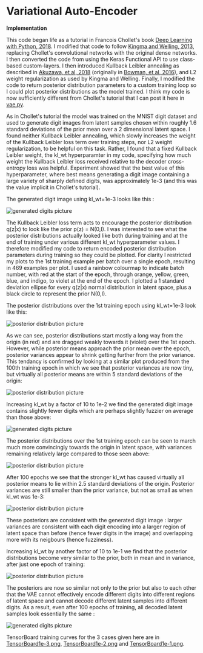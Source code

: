 # Variational Auto-Encoder
<B>Implementation</B>

This code began life as a tutorial in Francois Chollet's book <a href=https://www.amazon.co.uk/Deep-Learning-Python-Francois-Chollet/dp/1617294438/>Deep Learning with Python, 2018</a>.  I modified that code to follow <a href=https://arxiv.org/abs/1312.6114>Kingma and Welling, 2013</a>, replacing Chollet's convolutional networks with the original dense networks.  I then converted the code from using the Keras Functional API to use class-based custom-layers.  I then introduced Kullback Leibler annealing as described in <a href=https://arxiv.org/abs/1804.02135>Akuzawa, et al, 2018</a> (originally in <a href=https://arxiv.org/abs/1511.06349>Bowman, et al, 2016</a>), and L2 weight regularization as used by Kingma and Welling.  Finally, I modified the code to return posterior distribution parameters to a custom training loop so I could plot posterior distributions as the model trained.  I think my code is now sufficiently different from Chollet's tutorial that I can post it here in <a href=vae.py>vae.py</a>.

As in Chollet's tutorial the model was trained on the MNIST digit dataset and used to generate digit images from latent samples chosen within roughly 1.6 standard deviations of the prior mean over a 2 dimensional latent space.  I found neither Kullback Leibler annealing, which slowly increases the weight of the Kullback Leibler loss term over training steps, nor L2 weight regularization, to be helpful on this task.  Rather, I found that a fixed Kullback Leibler weight, the kl_wt hyperparamter in my code, specifying how much weight the Kullback Leibler loss received relative to the decoder cross-entropy loss was helpful.  Experiment showed that the best value of this hyperparameter, where best means generating a digit image containing a large variety of sharply defined digits, was approximately 1e-3 (and this was the value implicit in Chollet's tutorial).

The generated digit image using kl_wt=1e-3 looks like this :

![generated digits picture](digits1e-3.png)

The Kullback Leibler loss term acts to encourage the posterior distribution q(z|x) to look like the prior p(z) = N(0,I).  I was interested to see what the posterior distributions actually looked like both during training and at the end of training under various different kl_wt hyperparameter values.  I therefore modified my code to return encoded posterior distribution parameters during training so they could be plotted.  For clarity I restricted my plots to the 1st training example per batch over a single epoch, resulting in 469 examples per plot.  I used a rainbow colourmap to indicate batch number, with red at the start of the epoch, through orange, yellow, green, blue, and indigo, to violet at the end of the epoch.  I plotted a 1 standard deviation ellipse for every q(z|x) normal distribution in latent space, plus a black circle to represent the prior N(0,I).

The posterior distributions over the 1st training epoch using kl_wt=1e-3 look like this:

![posterior distribution picture](posterior1e-3.png)

As we can see, posterior distributions start mostly a long way from the origin (in red) and are dragged weakly towards it (violet) over the 1st epoch.  However, while posterior means approach the prior mean over the epoch, posterior variances appear to shrink getting further from the prior variance.  This tendancy is confirmed by looking at a similar plot produced from the 100th training epoch in which we see that posterior variances are now tiny, but virtually all posterior means are within 5 standard deviations of the origin: 

![posterior distribution picture](posterior1e-3_100.png)

Increasing kl_wt by a factor of 10 to 1e-2 we find the generated digit image contains slightly fewer digits which are perhaps slightly fuzzier on average than those above:

![generated digits picture](digits1e-2.png)

The posterior distributions over the 1st training epoch can be seen to march much more convincingly towards the origin in latent space, with variances remaining relatively large compared to those seen above:

![posterior distribution picture](posterior1e-2.png)

After 100 epochs we see that the stronger kl_wt has caused virtually all posterior means to lie within 2.5 standard deviations of the origin.  Posterior variances are still smaller than the prior variance, but not as small as when kl_wt was 1e-3:

![posterior distribution picture](posterior1e-2_100.png)

These posteriors are consistent with the generated digit image : larger variances are consistent with each digit encoding into a larger region of latent space than before (hence fewer digits in the image) and overlapping more with its neigbours (hence fuzziness).

Increasing kl_wt by another factor of 10 to 1e-1 we find that the posterior distributions become very similar to the prior, both in mean and in variance, after just one epoch of training:

![posterior distribution picture](posterior1e-1.png)

The posteriors are now so similar not only to the prior but also to each other that the VAE cannot effectively encode different digits into different regions of latent space and cannot decode different latent samples into different digits.  As a result, even after 100 epochs of training, all decoded latent samples look essentially the same :

![generated digits picture](digits1e-1.png)

TensorBoard training curves for the 3 cases given here are in <a href=TensorBoard1e-3.png>TensorBoard1e-3.png</a>, <a href=TensorBoard1e-2.png>TensorBoard1e-2.png</a> and <a href=TensorBoard1e-1.png>TensorBoard1e-1.png</a>.

